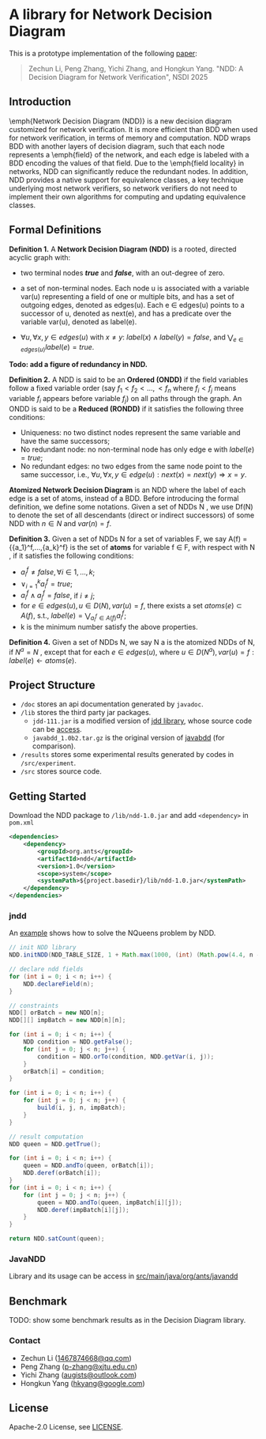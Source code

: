 # A library for Network Decision Diagram

This is a prototype implementation of the following [paper]():

> Zechun Li, Peng Zhang, Yichi Zhang, and Hongkun Yang. "NDD: A Decision Diagram for Network Verification", NSDI 2025

## Introduction

\emph{Network Decision Diagram (NDD)} is a new decision diagram customized for network verification. It is more efficient than BDD when used for network verification, in terms of memory and computation. NDD wraps BDD with another layers of decision diagram, such that each node represents a \emph{field} of the network, and each edge is labeled with a BDD encoding the values of that field. Due to the \emph{field locality} in networks, NDD can significantly reduce the redundant nodes. In addition, NDD provides a native support for equivalence classes, a key technique underlying most network verifiers, so network verifiers do not need to implement their own algorithms for computing and updating equivalence classes.

## Formal Definitions

**Definition 1.** A **Network Decision Diagram (NDD)** is a rooted, directed acyclic graph with:

- two terminal nodes ***true*** and ***false***, with an out-degree of zero.

- a set of non-terminal nodes. Each node u is associated with a variable var(u) representing a field of one or multiple bits, and has a set of outgoing edges, denoted as edges(u). Each e $\in$ edges(u) points to a successor of u, denoted as next(e), and has a predicate over the variable var(u), denoted as label(e).

- $\forall u, \forall x, y \in edges(u)$ with $x \ne y$: $label(x)\wedge label(y) = false$, and $\bigvee_{e \in edges(u)}label(e) = true$.

**Todo: add a figure of redundancy in NDD.**

**Definition 2.** A NDD is said to be an **Ordered (ONDD)** if the field variables follow a fixed variable order
(say $f_1 < f_2 < ...,< f_n$ where $f_i < f_j$ means variable $f_i$ appears before variable $f_j$) on all paths through the graph. An ONDD is said to be a **Reduced (RONDD)** if it satisfies the following three conditions:
- Uniqueness: no two distinct nodes represent the same variable and have the same successors;
- No redundant node: no non-terminal node has only edge e with $label(e) = true$;
- No redundant edges: no two edges from the same node point to the same successor, i.e., $\forall u,\forall x, y \in edge(u) : next(x) = next(y) \Rightarrow x = y$.

**Atomized Network Decision Diagram** is an NDD where the label of each edge is a set of atoms, instead of a BDD. Before introducing the formal definition, we define some notations. Given a set of NDDs N , we use Df(N) to denote the set of  all descendants (direct or indirect successors) of some NDD with $n \in N$ and $var(n) = f$.

**Definition 3.** Given a set of NDDs N for a set of variables F, we say A(f) = {{a_1}^f,...,{a_k}^f} is the set of **atoms** for variable f ∈ F, with respect with N , if it satisfies the following conditions:
- $a_i^f \ne false,\forall i ∈ {1,..., k}$;
- $\vee_{i=1}^k a_i^f = true$;
- $a_i^f∧a_j^f = false$, if $i \ne j$;
- for $e \in edges(u), u \in D(N), var(u) = f$, there exists a set $atoms(e) \subset A(f)$, s.t., $label(e) = \bigvee_{a_i^f∈A(f)}a_i^f$;
- k is the minimum number satisfy the above properties.

**Definition 4.** Given a set of NDDs N, we say N a is the atomized NDDs of N, if $N^a = N$ , except that for each $e \in edges(u)$, where $u \in D(N^a), var(u) = f: label(e) \leftarrow atoms(e)$.

## Project Structure

- `/doc` stores an api documentation generated by `javadoc`.
- `/lib` stores the third party jar packages.
    - `jdd-111.jar` is a modified version of [jdd library](https://bitbucket.org/vahidi/jdd), whose source code can be [access](https://github.com/Augists/jdd).
    - `javabdd_1.0b2.tar.gz` is the original version of [javabdd](https://sourceforge.net/projects/javabdd/) (for comparison).
- `/results` stores some experimental results generated by codes in `/src/experiment`.
- `/src` stores source code.

## Getting Started

Download the NDD package to `/lib/ndd-1.0.jar` and add `<dependency>` in `pom.xml`

```xml
<dependencies>
    <dependency>
        <groupId>org.ants</groupId>
        <artifactId>ndd</artifactId>
        <version>1.0</version>
        <scope>system</scope>
        <systemPath>${project.basedir}/lib/ndd-1.0.jar</systemPath>
    </dependency>
</dependencies>
```

### jndd

An [example](/src/main/java/application/nqueen/NDDSolution.java) shows how to solve the NQueens problem by NDD.

```java
// init NDD library
NDD.initNDD(NDD_TABLE_SIZE, 1 + Math.max(1000, (int) (Math.pow(4.4, n - 6)) * 1000), 10000);

// declare ndd fields
for (int i = 0; i < n; i++) {
    NDD.declareField(n);
}

// constraints
NDD[] orBatch = new NDD[n];
NDD[][] impBatch = new NDD[n][n];

for (int i = 0; i < n; i++) {
    NDD condition = NDD.getFalse();
    for (int j = 0; j < n; j++) {
        condition = NDD.orTo(condition, NDD.getVar(i, j));
    }
    orBatch[i] = condition;
}

for (int i = 0; i < n; i++) {
    for (int j = 0; j < n; j++) {
        build(i, j, n, impBatch);
	}
}

// result computation
NDD queen = NDD.getTrue();

for (int i = 0; i < n; i++) {
    queen = NDD.andTo(queen, orBatch[i]);
    NDD.deref(orBatch[i]);
}
for (int i = 0; i < n; i++) {
    for (int j = 0; j < n; j++) {
        queen = NDD.andTo(queen, impBatch[i][j]);
        NDD.deref(impBatch[i][j]);
    }
}

return NDD.satCount(queen);
```

### JavaNDD

Library and its usage can be access in [src/main/java/org/ants/javandd](src/main/java/org/ants/javandd/README.md)

## Benchmark

TODO: show some benchmark results as in the Decision Diagram library.

### Contact

- Zechun Li (1467874668@qq.com)
- Peng Zhang (p-zhang@xjtu.edu.cn)
- Yichi Zhang (augists@outlook.com)
- Hongkun Yang (hkyang@google.com)

## License

Apache-2.0 License, see [LICENSE](LICENSE).

